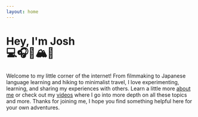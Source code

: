 ```yaml
---
layout: home
---
```


# Hey, I'm Josh

<h1 style="margin: -25px 0 25px 0px;" class="emoji-header">💻🎧🍜🏔️🎒</h1>
Welcome to my little corner of the internet! From filmmaking to Japanese language learning and hiking to minimalist travel, I love experimenting, learning, and sharing my experiences with others. Learn a little more <a href="/about">about me</a> or check out my <a href="/videos">videos</a> where I go into more depth on all these topics and more. Thanks for joining me, I hope you find something helpful here for your own adventures.
